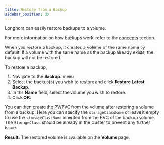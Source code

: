 ```yaml
---
title: Restore from a Backup
sidebar_position: 30
---
```


Longhorn can easily restore backups to a volume. 

For more information on how backups work, refer to the [concepts](../../concepts#3-backups-and-secondary-storage) section.

When you restore a backup, it creates a volume of the same name by default. If a volume with the same name as the backup already exists, the backup will not be restored.

To restore a backup,

1. Navigate to the **Backup.** menu
2. Select the backup(s) you wish to restore and click **Restore Latest Backup.**
3. In the **Name** field, select the volume you wish to restore.
4. Click **OK.**

You can then create the PV/PVC from the volume after restoring a volume from a backup. Here you can specify the `storageClassName` or leave it empty to use the `storageClassName` inherited from the PVC of the backup volume. The `StorageClass` should be already in the cluster to prevent any further issue.

**Result:** The restored volume is available on the **Volume** page.